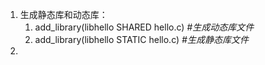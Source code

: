 1. 生成静态库和动态库： 
   1. add_library(libhello SHARED hello.c) *#生成动态库文件* 
   2. add_library(libhello STATIC hello.c) *#生成静态库文件*
2. 